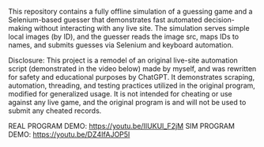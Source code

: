 This repository contains a fully offline simulation of a guessing game and a Selenium-based guesser that demonstrates fast automated decision-making without interacting with any live site. 
The simulation serves simple local images (by ID), and the guesser reads the image src, maps IDs to names, and submits guesses via Selenium and keyboard automation.

Disclosure: This project is a remodel of an original live-site automation script (demonstrated in the video below) made by myself, and was rewritten for safety and educational purposes by ChatGPT. It demonstrates scraping, automation, 
threading, and testing practices utilized in the original program, modified for generalized usage. It is not intended for cheating or use against any live game, and the original program is and will not be used to submit any cheated records.

REAL PROGRAM DEMO: https://youtu.be/IIUKUl_F2jM
SIM PROGRAM DEMO: https://youtu.be/DZ4IfAJOP5I
